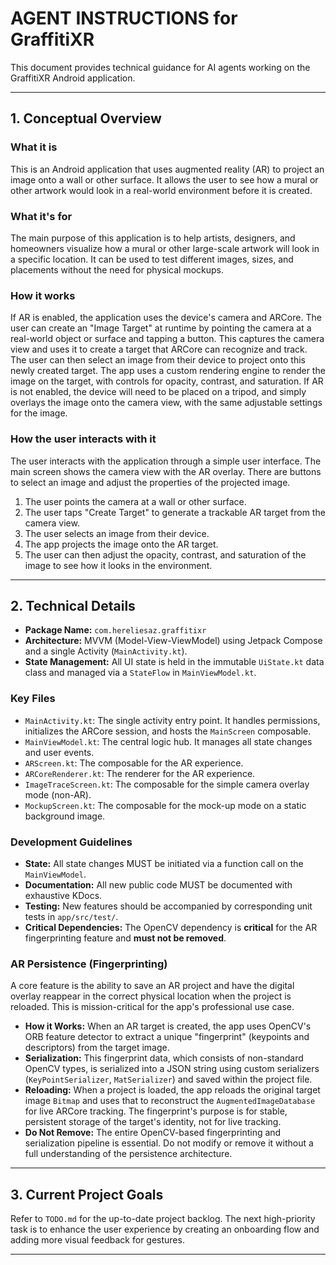 # AGENT INSTRUCTIONS for GraffitiXR

This document provides technical guidance for AI agents working on the GraffitiXR Android application.

---

## **1. Conceptual Overview**

### **What it is**
This is an Android application that uses augmented reality (AR) to project an image onto a wall or other surface. It allows the user to see how a mural or other artwork would look in a real-world environment before it is created.

### **What it's for**
The main purpose of this application is to help artists, designers, and homeowners visualize how a mural or other large-scale artwork will look in a specific location. It can be used to test different images, sizes, and placements without the need for physical mockups.

### **How it works**
If AR is enabled, the application uses the device's camera and ARCore. The user can create an "Image Target" at runtime by pointing the camera at a real-world object or surface and tapping a button. This captures the camera view and uses it to create a target that ARCore can recognize and track. The user can then select an image from their device to project onto this newly created target. The app uses a custom rendering engine to render the image on the target, with controls for opacity, contrast, and saturation. If AR is not enabled, the device will need to be placed on a tripod, and simply overlays the image onto the camera view, with the same adjustable settings for the image.

### **How the user interacts with it**
The user interacts with the application through a simple user interface. The main screen shows the camera view with the AR overlay. There are buttons to select an image and adjust the properties of the projected image.

1) The user points the camera at a wall or other surface.
2) The user taps "Create Target" to generate a trackable AR target from the camera view.
3) The user selects an image from their device.
4) The app projects the image onto the AR target.
5) The user can then adjust the opacity, contrast, and saturation of the image to see how it looks in the environment.

---

## **2. Technical Details**

-   **Package Name:** `com.hereliesaz.graffitixr`
-   **Architecture:** MVVM (Model-View-ViewModel) using Jetpack Compose and a single Activity (`MainActivity.kt`).
-   **State Management:** All UI state is held in the immutable `UiState.kt` data class and managed via a `StateFlow` in `MainViewModel.kt`.

### **Key Files**
-   `MainActivity.kt`: The single activity entry point. It handles permissions, initializes the ARCore session, and hosts the `MainScreen` composable.
-   `MainViewModel.kt`: The central logic hub. It manages all state changes and user events.
-   `ARScreen.kt`: The composable for the AR experience.
-   `ARCoreRenderer.kt`: The renderer for the AR experience.
-   `ImageTraceScreen.kt`: The composable for the simple camera overlay mode (non-AR).
-   `MockupScreen.kt`: The composable for the mock-up mode on a static background image.

### **Development Guidelines**
-   **State:** All state changes MUST be initiated via a function call on the `MainViewModel`.
-   **Documentation:** All new public code MUST be documented with exhaustive KDocs.
-   **Testing:** New features should be accompanied by corresponding unit tests in `app/src/test/`.
-   **Critical Dependencies:** The OpenCV dependency is **critical** for the AR fingerprinting feature and **must not be removed**.

### **AR Persistence (Fingerprinting)**
A core feature is the ability to save an AR project and have the digital overlay reappear in the correct physical location when the project is reloaded. This is mission-critical for the app's professional use case.

-   **How it Works:** When an AR target is created, the app uses OpenCV's ORB feature detector to extract a unique "fingerprint" (keypoints and descriptors) from the target image.
-   **Serialization:** This fingerprint data, which consists of non-standard OpenCV types, is serialized into a JSON string using custom serializers (`KeyPointSerializer`, `MatSerializer`) and saved within the project file.
-   **Reloading:** When a project is loaded, the app reloads the original target image `Bitmap` and uses that to reconstruct the `AugmentedImageDatabase` for live ARCore tracking. The fingerprint's purpose is for stable, persistent storage of the target's identity, not for live tracking.
-   **Do Not Remove:** The entire OpenCV-based fingerprinting and serialization pipeline is essential. Do not modify or remove it without a full understanding of the persistence architecture.

---

## **3. Current Project Goals**

Refer to `TODO.md` for the up-to-date project backlog. The next high-priority task is to enhance the user experience by creating an onboarding flow and adding more visual feedback for gestures.

---
